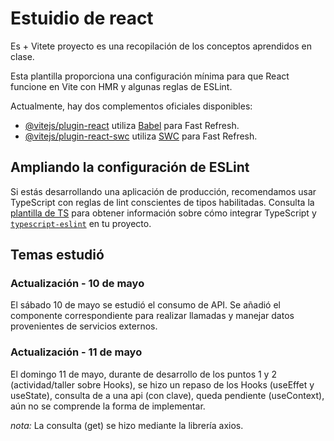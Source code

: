 # Estuidio de react

Es + Vitete proyecto es una recopilación de los conceptos aprendidos en clase.

Esta plantilla proporciona una configuración mínima para que React funcione en Vite con HMR y algunas reglas de ESLint.

Actualmente, hay dos complementos oficiales disponibles:

- [@vitejs/plugin-react](https://github.com/vitejs/vite-plugin-react/blob/main/packages/plugin-react) utiliza [Babel](https://babeljs.io/) para Fast Refresh.
- [@vitejs/plugin-react-swc](https://github.com/vitejs/vite-plugin-react/blob/main/packages/plugin-react-swc) utiliza [SWC](https://swc.rs/) para Fast Refresh.

## Ampliando la configuración de ESLint

Si estás desarrollando una aplicación de producción, recomendamos usar TypeScript con reglas de lint conscientes de tipos habilitadas. Consulta la [plantilla de TS](https://github.com/vitejs/vite/tree/main/packages/create-vite/template-react-ts) para obtener información sobre cómo integrar TypeScript y [`typescript-eslint`](https://typescript-eslint.io) en tu proyecto.

## Temas estudió

### Actualización - 10 de mayo

El sábado 10 de mayo se estudió el consumo de API. Se añadió el componente correspondiente para realizar llamadas y manejar datos provenientes de servicios externos.

### Actualización - 11 de mayo

El domingo 11 de mayo, durante de desarrollo de los puntos 1 y 2 (actividad/taller sobre Hooks), se hizo un repaso de los Hooks (useEffet y useState), consulta de a una api (con clave), queda pendiente (useContext), aún no se comprende la forma de implementar.

*nota:* La consulta (get) se hizo mediante la librería axios.